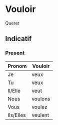 # Vouloir

Querer
## Indicatif

### Present
|Pronom|Vouloir|
|-|-|
|Je|veux|
|Tu|veux|
|Il/Elle|veut|
|Nous|voulons|
|Vous|voulez|
|Ils/Elles|veulent|
